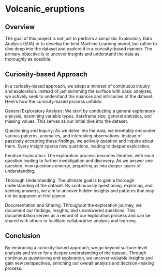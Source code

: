 # Volcanic_eruptions

## Overview
The goal of this project is not just to perform a simplistic Exploratory Data Analysis (EDA) or to develop the best Machine Learning model, but rather to dive deep into the dataset and explore it in a curiosity-based manner. The primary objective is to uncover insights and understand the data as thoroughly as possible.

## Curiosity-based Approach
In a curiosity-based approach, we adopt a mindset of continuous inquiry and exploration. Instead of just skimming the surface with basic analyses, we actively seek to understand the nuances and intricacies of the dataset. Here's how the curiosity-based process unfolds:

General Exploratory Analysis: We start by conducting a general exploratory analysis, examining variable types, dataframe size, general statistics, and missing values. This serves as our initial dive into the dataset.

Questioning and Inquiry: As we delve into the data, we inevitably encounter various patterns, anomalies, and interesting observations. Instead of passively accepting these findings, we actively question and inquire about them. Every insight sparks new questions, leading to deeper exploration.

Iterative Exploration: The exploration process becomes iterative, with each question leading to further investigation and discovery. As we answer one question, new questions emerge, propelling us into deeper layers of understanding.

Thorough Understanding: The ultimate goal is to gain a thorough understanding of the dataset. By continuously questioning, exploring, and seeking answers, we aim to uncover hidden insights and patterns that may not be apparent at first glance.

Documentation and Sharing: Throughout the exploration journey, we document our findings, insights, and unanswered questions. This documentation serves as a record of our exploration process and can be shared with others to facilitate collaborative analysis and learning.

## Conclusion
By embracing a curiosity-based approach, we go beyond surface-level analysis and strive for a deeper understanding of the dataset. Through continuous questioning and exploration, we uncover valuable insights and gain new perspectives, enriching our overall analysis and decision-making process.


